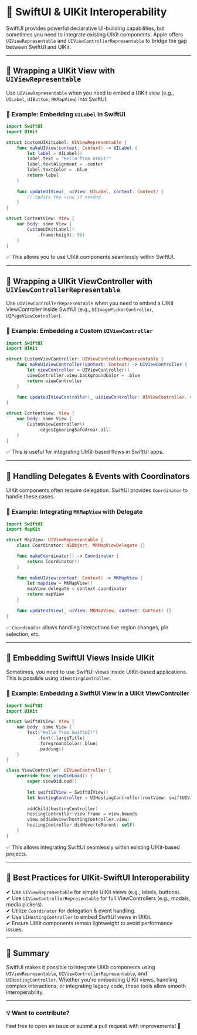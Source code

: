 # 🚀 SwiftUI & UIKit Interoperability

SwiftUI provides powerful declarative UI-building capabilities, but sometimes you need to integrate existing UIKit components. Apple offers `UIViewRepresentable` and `UIViewControllerRepresentable` to bridge the gap between SwiftUI and UIKit.

---

## 📌 Wrapping a UIKit View with `UIViewRepresentable`
Use `UIViewRepresentable` when you need to embed a UIKit view (e.g., `UILabel`, `UIButton`, `MKMapView`) into SwiftUI.

### 🔹 Example: Embedding `UILabel` in SwiftUI
```swift
import SwiftUI
import UIKit

struct CustomUIKitLabel: UIViewRepresentable {
    func makeUIView(context: Context) -> UILabel {
        let label = UILabel()
        label.text = "Hello from UIKit!"
        label.textAlignment = .center
        label.textColor = .blue
        return label
    }
    
    func updateUIView(_ uiView: UILabel, context: Context) {
        // Update the view if needed
    }
}

struct ContentView: View {
    var body: some View {
        CustomUIKitLabel()
            .frame(height: 50)
    }
}
```
✅ This allows you to use UIKit components seamlessly within SwiftUI.

---

## 📌 Wrapping a UIKit ViewController with `UIViewControllerRepresentable`
Use `UIViewControllerRepresentable` when you need to embed a UIKit ViewController inside SwiftUI (e.g., `UIImagePickerController`, `UIPageViewController`).

### 🔹 Example: Embedding a Custom `UIViewController`
```swift
import SwiftUI
import UIKit

struct CustomViewController: UIViewControllerRepresentable {
    func makeUIViewController(context: Context) -> UIViewController {
        let viewController = UIViewController()
        viewController.view.backgroundColor = .blue
        return viewController
    }
    
    func updateUIViewController(_ uiViewController: UIViewController, context: Context) {}
}

struct ContentView: View {
    var body: some View {
        CustomViewController()
            .edgesIgnoringSafeArea(.all)
    }
}
```
✅ This is useful for integrating UIKit-based flows in SwiftUI apps.

---

## 📌 Handling Delegates & Events with Coordinators
UIKit components often require delegation. SwiftUI provides `Coordinator` to handle these cases.

### 🔹 Example: Integrating `MKMapView` with Delegate
```swift
import SwiftUI
import MapKit

struct MapView: UIViewRepresentable {
    class Coordinator: NSObject, MKMapViewDelegate {}

    func makeCoordinator() -> Coordinator {
        return Coordinator()
    }
    
    func makeUIView(context: Context) -> MKMapView {
        let mapView = MKMapView()
        mapView.delegate = context.coordinator
        return mapView
    }
    
    func updateUIView(_ uiView: MKMapView, context: Context) {}
}
```
✅ `Coordinator` allows handling interactions like region changes, pin selection, etc.

---

## 📌 Embedding SwiftUI Views Inside UIKit
Sometimes, you need to use SwiftUI views inside UIKit-based applications. This is possible using `UIHostingController`.

### 🔹 Example: Embedding a SwiftUI View in a UIKit ViewController
```swift
import SwiftUI
import UIKit

struct SwiftUIView: View {
    var body: some View {
        Text("Hello from SwiftUI!")
            .font(.largeTitle)
            .foregroundColor(.blue)
            .padding()
    }
}

class ViewController: UIViewController {
    override func viewDidLoad() {
        super.viewDidLoad()
        
        let swiftUIView = SwiftUIView()
        let hostingController = UIHostingController(rootView: swiftUIView)
        
        addChild(hostingController)
        hostingController.view.frame = view.bounds
        view.addSubview(hostingController.view)
        hostingController.didMove(toParent: self)
    }
}
```
✅ This allows integrating SwiftUI seamlessly within existing UIKit-based projects.

---

## 📌 Best Practices for UIKit-SwiftUI Interoperability
✔ Use `UIViewRepresentable` for simple UIKit views (e.g., labels, buttons).  
✔ Use `UIViewControllerRepresentable` for full ViewControllers (e.g., modals, media pickers).  
✔ Utilize `Coordinator` for delegation & event handling.  
✔ Use `UIHostingController` to embed SwiftUI views in UIKit.  
✔ Ensure UIKit components remain lightweight to avoid performance issues.  

---

## 🚀 Summary
SwiftUI makes it possible to integrate UIKit components using `UIViewRepresentable`, `UIViewControllerRepresentable`, and `UIHostingController`. Whether you're embedding UIKit views, handling complex interactions, or integrating legacy code, these tools allow smooth interoperability.

---

### 💡 Want to contribute?
Feel free to open an issue or submit a pull request with improvements! 🚀

